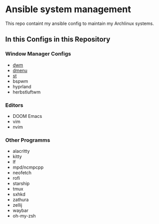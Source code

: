 # Ansible system management

This repo containt my ansible config to maintain my Archlinux systems.

## In this Configs in this Repository

### Window Manager Configs
- [dwm](https://github.com/j0giwa/dwm)
- [dmenu](https://github.com/j0giwa/dmenu)
- [st](https://github.com/j0giwa/st)
- bspwm
- hyprland
- herbstluftwm

### Editors
- DOOM Emacs
- vim
- nvim

### Other Programms
- alacritty
- kitty
- lf
- mpd/ncmpcpp
- neofetch
- rofi
- starship
- tmux
- sxhkd
- zathura
- zellij
- waybar
- oh-my-zsh
